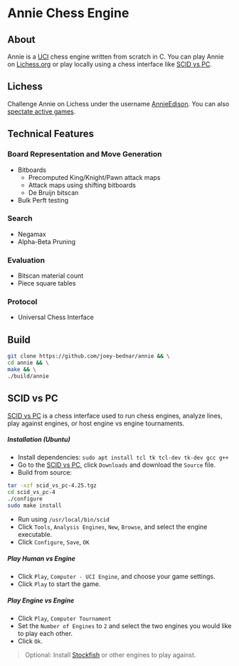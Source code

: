 # Annie Chess Engine

## About

Annie is a [UCI](https://www.chessprogramming.org/UCI) chess engine written
from scratch in C. You can play Annie on [Lichess.org](https://lichess.org/@/AnnieEdison) or
play locally using a chess interface like [SCID vs PC](https://scidvspc.sourceforge.net/).

## Lichess

Challenge Annie on Lichess under the username [AnnieEdison](https://lichess.org/@/AnnieEdison).
You can also [spectate active games](https://lichess.org/@/AnnieEdison/tv).

## Technical Features

### Board Representation and Move Generation

- Bitboards
    - Precomputed King/Knight/Pawn attack maps
    - Attack maps using shifting bitboards
    - De Bruijn bitscan
- Bulk Perft testing

### Search

- Negamax
- Alpha-Beta Pruning

### Evaluation

- Bitscan material count
- Piece square tables

### Protocol

- Universal Chess Interface

## Build

```bash
git clone https://github.com/joey-bednar/annie && \
cd annie && \
make && \
./build/annie
```

## SCID vs PC

[SCID vs PC](https://scidvspc.sourceforge.net/) is a chess interface used to run chess engines, analyze lines, play against engines,
or host engine vs engine tournaments.

##### Installation (Ubuntu)

- Install dependencies: `sudo apt install tcl tk tcl-dev tk-dev gcc g++ `
- Go to the [SCID vs PC](https://scidvspc.sourceforge.net/), click `Downloads` and download the `Source` file.
- Build from source:

```bash
tar -xzf scid_vs_pc-4.25.tgz
cd scid_vs_pc-4
./configure
sudo make install
```

- Run using `/usr/local/bin/scid`
- Click `Tools`, `Analysis Engines`, `New`, `Browse`, and select the engine executable.
- Click `Configure`, `Save`, `OK`

##### Play Human vs Engine

- Click `Play`, `Computer - UCI Engine`, and choose your game settings.
- Click `Play` to start the game.

##### Play Engine vs Engine

- Click `Play`, `Computer Tournament`
- Set the `Number of Engines` to `2` and select the two engines you would like to play each other.
- Click `Ok`.

> Optional: Install [Stockfish](https://stockfishchess.org/download/) or other engines to play against.
